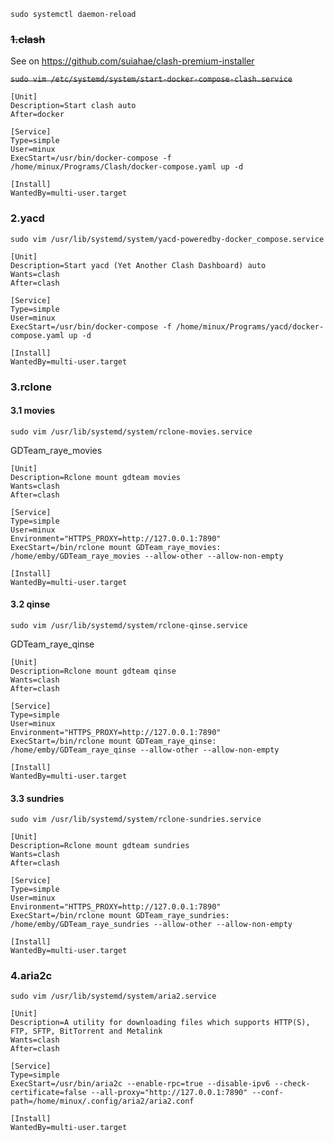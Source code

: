 `sudo systemctl daemon-reload`

### ~~1.clash~~

See on https://github.com/suiahae/clash-premium-installer

~~`sudo vim /etc/systemd/system/start-docker-compose-clash.service`~~

```
[Unit]
Description=Start clash auto
After=docker

[Service]
Type=simple
User=minux
ExecStart=/usr/bin/docker-compose -f /home/minux/Programs/Clash/docker-compose.yaml up -d

[Install]
WantedBy=multi-user.target
```

### 2.yacd

`sudo vim /usr/lib/systemd/system/yacd-poweredby-docker_compose.service`

```
[Unit]
Description=Start yacd (Yet Another Clash Dashboard) auto
Wants=clash
After=clash

[Service]
Type=simple
User=minux
ExecStart=/usr/bin/docker-compose -f /home/minux/Programs/yacd/docker-compose.yaml up -d

[Install]
WantedBy=multi-user.target
```

### 3.rclone

#### 3.1 movies

`sudo vim /usr/lib/systemd/system/rclone-movies.service`

GDTeam_raye_movies

```
[Unit]
Description=Rclone mount gdteam movies
Wants=clash
After=clash

[Service]
Type=simple
User=minux
Environment="HTTPS_PROXY=http://127.0.0.1:7890" 
ExecStart=/bin/rclone mount GDTeam_raye_movies: /home/emby/GDTeam_raye_movies --allow-other --allow-non-empty

[Install]
WantedBy=multi-user.target
```

#### 3.2 qinse

`sudo vim /usr/lib/systemd/system/rclone-qinse.service`

GDTeam_raye_qinse

```
[Unit]
Description=Rclone mount gdteam qinse
Wants=clash
After=clash

[Service]
Type=simple
User=minux
Environment="HTTPS_PROXY=http://127.0.0.1:7890" 
ExecStart=/bin/rclone mount GDTeam_raye_qinse: /home/emby/GDTeam_raye_qinse --allow-other --allow-non-empty

[Install]
WantedBy=multi-user.target
```

#### 3.3 sundries

`sudo vim /usr/lib/systemd/system/rclone-sundries.service`

```
[Unit]
Description=Rclone mount gdteam sundries
Wants=clash
After=clash

[Service]
Type=simple
User=minux
Environment="HTTPS_PROXY=http://127.0.0.1:7890" 
ExecStart=/bin/rclone mount GDTeam_raye_sundries: /home/emby/GDTeam_raye_sundries --allow-other --allow-non-empty

[Install]
WantedBy=multi-user.target
```

### 4.aria2c

`sudo vim /usr/lib/systemd/system/aria2.service`

```
[Unit]
Description=A utility for downloading files which supports HTTP(S), FTP, SFTP, BitTorrent and Metalink
Wants=clash
After=clash

[Service]
Type=simple
ExecStart=/usr/bin/aria2c --enable-rpc=true --disable-ipv6 --check-certificate=false --all-proxy="http://127.0.0.1:7890" --conf-path=/home/minux/.config/aria2/aria2.conf

[Install]
WantedBy=multi-user.target
```

### 
